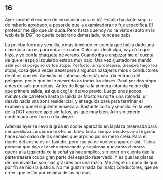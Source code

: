 ## 16

Ayer aprobé el examen de circulación para el A2. Estaba bastante seguro de
haberlo aprobado, a pesar de que la examinadora no fue específica. El profesor
me dijo que sin duda. Pero hasta que hoy no he visto el apto en la web de la
_DGT_ no quería celebrarlo demasiado, nunca se sabe.

La prueba fue muy sencilla, y más teniendo en cuenta que había dado una clase
justo antes para entrar en calor. Calor por decir algo, vaya frío que hizo, y
yo con la chaqueta de verano. Cuando iba a empezar me dí cuenta de que el
espejo izquierdo estaba muy bajo. Una vez ajustado me mandó salir por el
polígono de los stops. Perfecto, sin problemas. Siempre hago los stops, cosa
que a veces desespera a algunos pasajeros míos o conductores de otros coches.
Además mi autoescuela está justo a la entrada del polígono, por lo que he lo
recorrido en todas las clases. Pasé por dos stops antes de salir por detrás.
Antes de llegar a la primera rotonda ya me dijo que primera salida, así que
cogí el desvío previo. Luego unos pocos minutos de carretera hasta la salida de
Móstoles norte, una rotonda, un desvío hacia una zona residencial, y enseguida
paré para terminar el examen y que el siguiente empezara. Bastante corto y
sencillo. En la web de la DGT aparece apto sin fallos, así que muy bien. Aún
sin tenerlo confirmado ayer fue un día alegre.

Además ayer se llevó la grúa un coche aparcado en la plaza reservada para
minusválidos cercana a la oficina. Llevo tanto tiempo viendo como la gente hace
caso omiso de las señales que al principio no me lo creía. Para el dueño del
coche es un fastidio, pero ese ya no vuelve a aparcar así. Típica persona que
deja el coche atravesado y se piensa que como el morro queda a la izquierda de
la señal ya ha cumplido, sin tener en cuenta que la parte trasera ocupa gran
parte del espacio reservado. Y es que las plazas de minusválidos son más
grandes por una razón. Me alegré un poco de que por fin se hiciera justicia. No
me gustan nada los malos conductores, que se creen que están por encima de las
normas.
